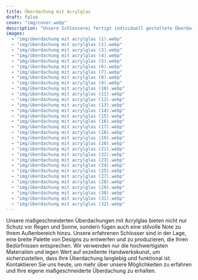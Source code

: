 ```yaml
---
title: Überdachung mit Acrylglas
draft: false
cover: "img/cover.webp"
description: "Unsere Schlosserei fertigt individuell gestaltete Überdachungen mit Acrylglas, die nicht nur funktional sind, sondern auch ästhetisch ansprechend und ein Blickfang für jede Terrasse oder Balkon."
images:
  - "img/überdachung mit acrylglas (1).webp"
  - "img/überdachung mit acrylglas (2).webp"
  - "img/überdachung mit acrylglas (3).webp"
  - "img/überdachung mit acrylglas (4).webp"
  - "img/überdachung mit acrylglas (5).webp"
  - "img/überdachung mit acrylglas (6).webp"
  - "img/überdachung mit acrylglas (7).webp"
  - "img/überdachung mit acrylglas (8).webp"
  - "img/überdachung mit acrylglas (9).webp"
  - "img/überdachung mit acrylglas (10).webp"
  - "img/überdachung mit acrylglas (11).webp"
  - "img/überdachung mit acrylglas (12).webp"
  - "img/überdachung mit acrylglas (13).webp"
  - "img/überdachung mit acrylglas (14).webp"
  - "img/überdachung mit acrylglas (15).webp"
  - "img/überdachung mit acrylglas (16).webp"
  - "img/überdachung mit acrylglas (17).webp"
  - "img/überdachung mit acrylglas (18).webp"
  - "img/überdachung mit acrylglas (19).webp"
  - "img/überdachung mit acrylglas (20).webp"
  - "img/überdachung mit acrylglas (21).webp"
  - "img/überdachung mit acrylglas (22).webp"
  - "img/überdachung mit acrylglas (23).webp"
  - "img/überdachung mit acrylglas (24).webp"
  - "img/überdachung mit acrylglas (25).webp"
  - "img/überdachung mit acrylglas (27).webp"
  - "img/überdachung mit acrylglas (28).webp"
  - "img/überdachung mit acrylglas (29).webp"
  - "img/überdachung mit acrylglas (30).webp"
  - "img/überdachung mit acrylglas (31).webp"
  - "img/überdachung mit acrylglas (32).webp"
---
```


Unsere maßgeschneiderten Überdachungen mit Acrylglas bieten nicht nur Schutz vor Regen und Sonne, sondern fügen auch eine stilvolle Note zu Ihrem Außenbereich hinzu. Unsere erfahrenen Schlosser sind in der Lage, eine breite Palette von Designs zu entwerfen und zu produzieren, die Ihren Bedürfnissen entsprechen. Wir verwenden nur die hochwertigsten Materialien und legen Wert auf exzellente Handwerkskunst, um sicherzustellen, dass Ihre Überdachung langlebig und funktional ist. Kontaktieren Sie uns heute, um mehr über unsere Möglichkeiten zu erfahren und Ihre eigene maßgeschneiderte Überdachung zu erhalten.
